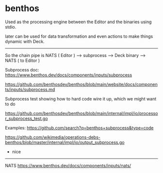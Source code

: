 # benthos

Used as the processing engine between the Editor and the binaries using stdio.

later can be used for data transformation and even actions to make things dynamic with Deck.

--- 

So the chain pipe is NATS  ( Editor ) —> subprocess —> Deck binary —> NATS ( to Editor )

Subprocess doc:
https://www.benthos.dev/docs/components/inputs/subprocess


https://github.com/benthosdev/benthos/blob/main/website/docs/components/inputs/subprocess.md


Subprocess test showing how to hard code wire it up, which we might want to do

https://github.com/benthosdev/benthos/blob/main/internal/impl/io/processor_subprocess_test.go


Examples:
https://github.com/search?q=benthos+subprocess&type=code

https://github.com/wikimedia/operations-debs-benthos/blob/master/internal/impl/io/output_subprocess.go
- nice

---


NATS 
https://www.benthos.dev/docs/components/inputs/nats/
